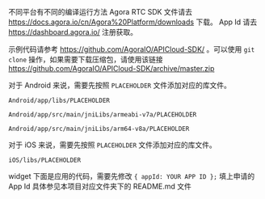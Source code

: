 不同平台有不同的编译运行方法
Agora RTC SDK 文件请去 https://docs.agora.io/cn/Agora%20Platform/downloads 下载。
App Id 请去 https://dashboard.agora.io/ 注册获取。

示例代码请参考 https://github.com/AgoraIO/APICloud-SDK/ 。可以使用 `git clone` 操作，如果需要下载压缩包，请使用该链接 https://github.com/AgoraIO/APICloud-SDK/archive/master.zip

对于 Android 来说，需要先按照 `PLACEHOLDER` 文件添加对应的库文件。

`Android/app/libs/PLACEHOLDER`

`Android/app/src/main/jniLibs/armeabi-v7a/PLACEHOLDER`

`Android/app/src/main/jniLibs/arm64-v8a/PLACEHOLDER`

对于 iOS 来说，需要先按照 `PLACEHOLDER` 文件添加对应的库文件。

`iOS/libs/PLACEHOLDER`

widget 下面是应用的代码，需要先修改 `{ appId: YOUR APP ID };` 填上申请的 App Id
具体参见本项目对应文件夹下的 README.md 文件

